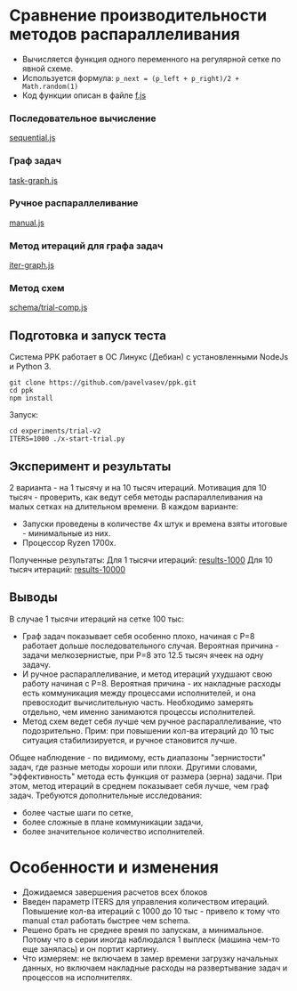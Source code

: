 # Сравнение производительности методов распараллеливания

* Вычисляется функция одного переменного на регулярной сетке по явной схеме.
* Используется формула: `p_next = (p_left + p_right)/2 + Math.random(1)`
* Код функции описан в файле [f.js](f.js)


### Последовательное вычисление
[sequential.js](sequential.js)

### Граф задач
[task-graph.js](task-graph.js)

### Ручное распараллеливание
[manual.js](manual.js)

### Метод итераций для графа задач
[iter-graph.js](iter-graph.js)

### Метод схем
[schema/trial-comp.js](schema/trial-comp.js)

## Подготовка и запуск теста

Система PPK работает в ОС Линукс (Дебиан) с установленными NodeJs и Python 3.

```
git clone https://github.com/pavelvasev/ppk.git
cd ppk
npm install
```

Запуск:
```
cd experiments/trial-v2
ITERS=1000 ./x-start-trial.py
```

## Эксперимент и результаты

2 варианта - на 1 тысячу и на 10 тысяч итераций. Мотивация для 10 тысяч - проверить, как ведут себя методы распараллеливания на малых сетках на длительном времени. В каждом варианте:
* Запуски проведены в количестве 4х штук и времена взяты итоговые - минимальные из них.
* Процессор Ryzen 1700x.

Полученные результаты: Для 1 тысячи итераций: [results-1000](results-1000) Для 10 тысяч итераций: [results-10000](results-10000)

## Выводы

В случае 1 тысячи итераций на сетке 100 тыс:
* Граф задач показывает себя особенно плохо, начиная с P=8 работает дольше последовательного случая. Вероятная причина - задачи мелкозернистые, при P=8 это 12.5 тысяч ячеек на одну задачу.
* И ручное распараллеливание, и метод итераций ухудшают свою работу начиная с P=8.
Вероятная причина - их накладные расходы есть коммуникация между процессами исполнителей, и она превосходит вычислительную часть. Необходимо замерять отдельно, чем именно занимаются процессы исполнителей.
* Метод схем ведет себя лучше чем ручное распараллеливание, что подозрительно. Прим: при повышении кол-ва итераций до 10 тыс ситуация стабилизируется, и ручное становится лучше.

Общее наблюдение - по видимому, есть диапазоны "зернистости" задач, где разные методы хороши или плохи. Другими словами, "эффективность" метода есть функция от размера (зерна) задачи.
При этом, метод итераций в среднем показывает себя лучше, чем граф задач.
Требуются дополнительные исследования:
- более частые шаги по сетке,
- более сложные в плане коммуникации задачи,
- более значительное количество исполнителей.

# Особенности и изменения

* Дожидаемся завершения расчетов всех блоков
* Введен параметр ITERS для управления количеством итераций.
Повышение кол-ва итераций с 1000 до 10 тыс - привело к тому что manual стал работать быстрее чем schema.
* Решено брать не среднее время по запускам, а минимальное. 
Потому что в серии иногда наблюдался 1 выплеск (машина чем-то еще занялась) и он портит картину.
* Что измеряем: не включаем в замер времени загрузку начальных данных, но включаем накладные расходы на развертывание задач и процессов на исполнителях.